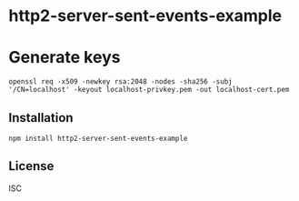 # http2-server-sent-events-example

# Generate keys
`openssl req -x509 -newkey rsa:2048 -nodes -sha256 -subj '/CN=localhost' -keyout localhost-privkey.pem -out localhost-cert.pem`

## Installation

`npm install http2-server-sent-events-example`

## License

ISC